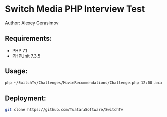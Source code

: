 Switch Media PHP Interview Test
===================================
Author: Alexey Gerasimov

Requirements:
--------------------------------------

- PHP 7.1
- PHPUnit 7.3.5

Usage:
--------------------------------------

```bash
php ~/SwitchTv/Challenges/MovieRecommendations/Challenge.php 12:00 animation
```

Deployment:
--------------------------------------

```bash
git clone https://github.com/TuataraSoftware/SwitchTv
```
